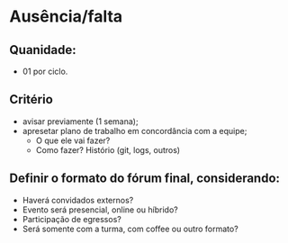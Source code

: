 # Ausência/falta

## Quanidade:
- 01 por ciclo.  

## Critério 
- avisar previamente (1 semana);
- apresetar plano de trabalho em concordância com a equipe;
  - O que ele vai fazer?
  - Como fazer? Histório (git, logs, outros) 


## Definir o formato do fórum final, considerando:
- Haverá convidados externos?
- Evento será presencial, online ou híbrido?
- Participação de egressos?
- Será somente com a turma, com coffee ou outro formato?

